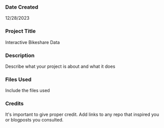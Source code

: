 ### Date Created
12/28/2023

### Project Title
Interactive Bikeshare Data

### Description
Describe what your project is about and what it does

### Files Used
Include the files used

### Credits
It's important to give proper credit. Add links to any repo that inspired you or blogposts you consulted.

